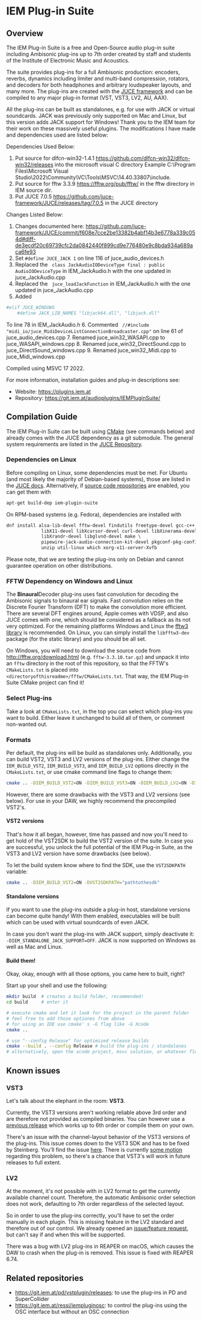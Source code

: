#  IEM Plug-in Suite
## Overview
The IEM Plug-in Suite is a free and Open-Source audio plug-in suite including Ambisonic plug-ins up to 7th order created by staff and students of the Institute of Electronic Music and Acoustics.

The suite provides plug-ins for a full Ambisonic production: encoders, reverbs, dynamics including limiter and multi-band compression, rotators, and decoders for both headphones and arbitrary loudspeaker layouts, and many more. The plug-ins are created with the [JUCE framework](https://juce.com) and can be compiled to any major plug-in format (VST, VST3, LV2, AU, AAX).

All the plug-ins can be built as standalones, e.g. for use with JACK or virtual soundcards. JACK was previously only supported on Mac and Linux, but this version adds JACK support for Windows! Thank you to the IEM team for their work on these massively useful plugins. The modifications I have made and dependencies used are listed below:

Dependencies Used Below:

1. Put source for dlfcn-win32-1.4.1 https://github.com/dlfcn-win32/dlfcn-win32/releases into the microsoft visual C directory Example C:\Program Files\Microsoft Visual Studio\2022\Community\VC\Tools\MSVC\14.40.33807\include.
2. Put source for fftw 3.3.9 https://fftw.org/pub/fftw/ in the fftw directory in IEM source dir.
3. Put JUCE 7.0.5 https://github.com/juce-framework/JUCE/releases/tag/7.0.5  in the JUCE directory 


Changes Listed Below:

1. Changes documented here: https://github.com/juce-framework/JUCE/commit/f608e7cce2be13382b4abf14b3e6778a339c054d#diff-de3ecdf20c69739cfc2da0842440f899cd9e776480e9c8bda934a689aca6fe93 
2. Set ```#define JUCE_JACK 1``` on line 116 of juce_audio_devices.h 
3. Replaced the ``` class JackAudioIODeviceType final : public AudioIODeviceType``` in IEM_JackAudio.h with the one updated in juce_JackAudio.cpp
4. Replaced the ``` juce_loadJackFunction``` in IEM_JackAudio.h with the one updated in juce_JackAudio.cpp
5. Added
```sh
#elif JUCE_WINDOWS
    #define JACK_LIB_NAMES "libjack64.dll", "libjack.dll"
```
To line 78 in IEM_JackAudio.h
6. Commented ``` //#include "midi_io/juce_MidiDeviceListConnectionBroadcaster.cpp"``` on line 61 of juce_audio_devices.cpp
7. Renamed juce_win32_WASAPI.cpp to juce_WASAPI_windows.cpp
8. Renamed juce_win32_DirectSound.cpp to juce_DirectSound_windows.cpp
9. Renamed juce_win32_Midi.cpp to juce_Midi_windows.cpp

Compiled  using MSVC 17 2022.

For more information, installation guides and plug-in descriptions see:
- Website: https://plugins.iem.at
- Repository: https://git.iem.at/audioplugins/IEMPluginSuite/


## Compilation Guide
The IEM Plug-in Suite can be built using [CMake](https://cmake.org) (see commands below) and already comes with the JUCE dependency as a git submodule. The general system requirements are listed in the [JUCE Repository](https://github.com/juce-framework/JUCE/blob/7.0.3/README.md#minimum-system-requirements).

### Dependencies on Linux
Before compiling on Linux, some dependencies must be met. For Ubuntu (and most likely the majority of Debian-based systems), those are listed in the [JUCE docs](https://github.com/juce-framework/JUCE/blob/7.0.3/docs/Linux%20Dependencies.md). Alternatively, if [source code repositories](https://askubuntu.com/questions/158871/how-do-i-enable-the-source-code-repositories) are enabled, you can get them with
```sh
apt-get build-dep iem-plugin-suite
```

 On RPM-based systems (e.g. Fedora), dependencies are installed with 
```sh
dnf install alsa-lib-devel fftw-devel findutils freetype-devel gcc-c++  \
             libX11-devel libXcursor-devel curl-devel libXinerama-devel \
             libXrandr-devel libglvnd-devel make \
             pipewire-jack-audio-connection-kit-devel pkgconf-pkg-config \
             unzip util-linux which xorg-x11-server-Xvfb
```
Please note, that we are testing the plug-ins only on Debian and cannot guarantee operation on other distributions.

### FFTW Dependency on Windows and Linux
The **Binaural**Decoder plug-ins uses fast convolution for decoding the Ambisonic signals to binaural ear signals. Fast convolution relies on the Discrete Fourier Transform (DFT) to make the convolution more efficient. There are several DFT engines around, Apple comes with VDSP, and also JUCE comes with one, which should be considered as a fallback as its not very optimized. For the remaining platforms Windows and Linux the [fftw3 library](http://fftw.org) is recommended. On Linux, you can simply install the `libfftw3-dev` package (for the static library) and you should be all set.

On Windows, you will need to download the source code from http://fftw.org/download.html (e.g. `fftw-3.3.10.tar.gz`) and unpack it into an `fftw` directory in the root of this repository, so that the FFTW's `CMakeLists.txt` is placed into `<directoryofthisreadme>/fftw/CMakeLists.txt`. That way, the IEM Plug-in Suite CMake project can find it!

### Select Plug-ins
Take a look at `CMakeLists.txt`, in the top you can select which plug-ins you want to build. Either leave it unchanged to build all of them, or comment non-wanted out.

### Formats
Per default, the plug-ins will be build as standalones only. Additionally, you can build VST2, VST3 and LV2 versions of the plug-ins. Either change the `IEM_BUILD_VST2`, `IEM_BUILD_VST3`, and `IEM_BUILD_LV2` options directly in the `CMakeLists.txt`, or use cmake command line flags to change them:

```sh
cmake .. -DIEM_BUILD_VST2=ON -DIEM_BUILD_VST3=ON -DIEM_BUILD_LV2=ON -DIEM_BUILD_STANDALONE=ON
```

However, there are some drawbacks with the VST3 and LV2 versions (see below). For use in your DAW, we highly recommend the precompiled VST2's.

#### VST2 versions
That's how it all began, however, time has passed and now you'll need to get hold of the VST2SDK to build the VST2 version of the suite. In case you are successful, you unlock the full potential of the IEM Plug-in Suite, as the VST3 and LV2 version have some drawbacks (see below).

To let the build system know where to find the SDK, use the `VST2SDKPATH` variable:

```sh
cmake .. -DIEM_BUILD_VST2=ON -DVST2SDKPATH="pathtothesdk"
```

#### Standalone versions
If you want to use the plug-ins outside a plug-in host, standalone versions can become quite handy! With them enabled, executables will be built which can be used with virtual soundcards of even JACK.

In case you don't want the plug-ins with JACK support, simply deactivate it: `-DIEM_STANDALONE_JACK_SUPPORT=OFF`. JACK is now supported on Windows as well as Mac and Linux.

#### Build them!
Okay, okay, enough with all those options, you came here to built, right?

Start up your shell and use the following:
```sh
mkdir build  # creates a build folder, recommended!
cd build     # enter it

# execute cmake and let it look for the project in the parent folder
# feel free to add those optiones from above
# for using an IDE use cmake' s -G flag like -G Xcode
cmake ..

# use "--config Release" for optimized release builds
cmake --build . --config Release # build the plug-ins / standalones
# alternatively, open the xcode project, msvc solution, or whatever floats your development boat
```

## Known issues
### VST3
Let's talk about the elephant in the room: **VST3**.

Currently, the VST3 versions aren't working reliable above 3rd order and are therefore not provided as compiled binaries. You can however use a [previous release](https://git.iem.at/audioplugins/IEMPluginSuite/-/releases/v1.13.0) which works up to 6th order or compile them on your own.

There's an issue with the channel-layout behavior of the VST3 versions of the plug-ins. This issue comes down to the VST3 SDK and has to be fixed by Steinberg. You'll find the issue [here](https://github.com/steinbergmedia/vst3sdk/issues/28). There is currently [some motion](https://forums.steinberg.net/t/vst3-hoa-support-3rd-order/201766/26) regarding this problem, so there's a chance that VST3's will work in future releases to full extent.

### LV2
At the moment, it's not possible with in LV2 format to get the currently available channel count. Therefore, the automatic Ambisonic order selection does not work, defaulting to 7th order regardless of the selected layout.

So in order to use the plug-ins correctly, you'll have to set the order manually in each plugin. This is missing feature in the LV2 standard and therefore out of our control. We already opened an [issue/feature request](https://gitlab.com/lv2/lv2/-/issues/63), but can't say if and when this will be supported.

There was a bug with LV2 plug-ins in REAPER on macOS, which causes the DAW to crash when the plug-in is removed. This issue is fixed with REAPER 6.74.

## Related repositories
- https://git.iem.at/pd/vstplugin/releases: to use the plug-ins in PD and SuperCollider
- https://git.iem.at/ressi/iempluginosc: to control the plug-ins using the OSC interface but without an OSC connection
